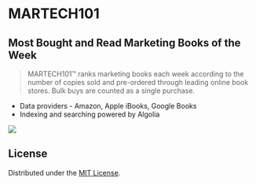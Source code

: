 # MARTECH101

## Most Bought and Read Marketing Books of the Week
> MARTECH101™ ranks marketing books each week according to the number of copies sold and pre-ordered through leading online book stores. Bulk buys are counted as a single purchase.

- Data providers - Amazon, Apple iBooks, Google Books
- Indexing and searching powered by Algolia

![](https://raw.githubusercontent.com/mohapsat/martech101/master/mt101_shot.PNG)

## License
Distributed under the [MIT License](LICENSE).
